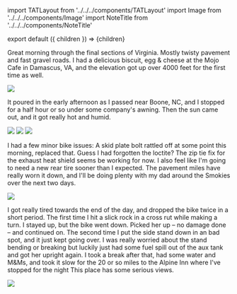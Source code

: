 import TATLayout from '../../../components/TATLayout'
import Image from '../../../components/Image'
import NoteTitle from '../../../components/NoteTitle'

export default ({ children }) => <TATLayout prev="2018-08-20" next="2018-08-22" >{children}</TATLayout>

<NoteTitle
  title="August 21, 2018 &mdash; Virginia &#8594; North Carolina"
  subtitle="240 miles"
/>

Great morning through the final sections of Virginia. Mostly twisty pavement and fast gravel roads. I had a delicious biscuit, egg & cheese at the Mojo Cafe in Damascus, VA, and the elevation got up over 4000 feet for the first time as well.

<Image src="https://s3.amazonaws.com/tat.honkytonk.in/04/IMG_2551.jpg" />

It poured in the early afternoon as I passed near Boone, NC, and I stopped for a half hour or so under some company's awning. Then the sun came out, and it got really hot and humid.

<Image src="https://s3.amazonaws.com/tat.honkytonk.in/04/IMG_2556.jpg" />
<Image src="https://s3.amazonaws.com/tat.honkytonk.in/04/IMG_2562.jpg" />
<Image src="https://s3.amazonaws.com/tat.honkytonk.in/04/IMG_2565.jpg" />

I had a few minor bike issues: A skid plate bolt rattled off at some point this morning, replaced that. Guess I had forgotten the loctite? The zip tie fix for the exhaust heat shield seems be working for now. I also feel like I'm going to need a new rear tire sooner than I expected. The pavement miles have really worn it down, and I'll be doing plenty with my dad around the Smokies over the next two days.

<Image src="https://s3.amazonaws.com/tat.honkytonk.in/04/IMG_2545.jpg" />

I got really tired towards the end of the day, and dropped the bike twice in a short period. The first time I hit a slick rock in a cross rut while making a turn. I stayed up, but the bike went down. Picked her up &ndash; no damage done &ndash; and continued on. The second time I put the side stand down in an bad spot, and it just kept going over. I was really worried about the stand bending or breaking but luckily just had some fuel spill out of the aux tank and got her upright again. I took a break after that, had some water and M&Ms, and took it slow for the 20 or so miles to the Alpine Inn where I've stopped for the night This place has some serious views.

<Image src="https://s3.amazonaws.com/tat.honkytonk.in/04/IMG_2573.jpg" />
